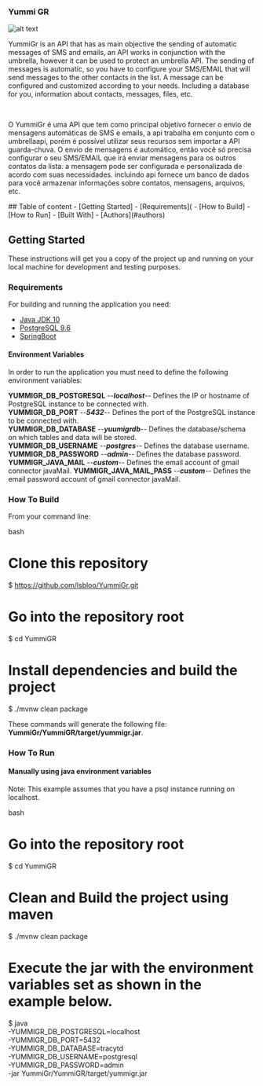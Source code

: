 <h3>Yummi GR </h3>

![alt text](https://www.pngkit.com/png/full/405-4055413_yummy-cute-donnut-omnomnom-yamiyami-yummy-pug-in.png)
<br>
<p>
  YummiGr is an API that has as main objective the sending of automatic messages of SMS and emails, an API works in conjunction with the umbrella, however it can be used to protect an umbrella API. The sending of messages is automatic, so you have to configure your SMS/EMAIL that will send messages to the other contacts in the list. A message can be configured and customized according to your needs. Including a database for you, information about contacts, messages, files, etc.
</p>
<br>
<p> 
O YummiGr é uma API que tem como principal objetivo fornecer o envio de mensagens automáticas de  SMS e emails, a api trabalha em conjunto com o umbrellaapi, porém é possível utilizar seus recursos sem importar a API guarda-chuva. O envio de mensagens é automático, então você só precisa configurar o seu SMS/EMAIL que irá enviar mensagens para os outros contatos da lista. a mensagem pode ser configurada e personalizada de acordo com suas necessidades. incluindo api fornece um banco de dados para você armazenar informações sobre contatos, mensagens, arquivos, etc.
</p>
## Table of content
- [Getting Started]
- [Requirements](
- [How to Build]
- [How to Run]
- [Built With]
- [Authors](#authors)

## Getting Started

These instructions will get you a copy of the project up and running on your local machine for development and testing purposes.

### Requirements

For building and running the application you need:

- [Java JDK 10](http://www.oracle.com/technetwork/java/javase/downloads/jdk10-downloads-4416644.html)
- [PostgreSQL 9.6](https://www.enterprisedb.com/downloads/postgres-postgresql-downloads)
- [SpringBoot](https://spring.io/)

#### Environment Variables

In order to run the application you must need to define the following environment variables:

 **YUMMIGR_DB_POSTGRESQL**         --***localhost***--      Defines the IP or hostname of PostgreSQL instance to be connected with.                                                                                                            
 **YUMMIGR_DB_PORT**          --***5432***--          Defines the port of the PostgreSQL instance to be connected with.                                                                                                                  
 **YUMMIGR_DB_DATABASE**      --***yuumigrdb***--      Defines the database/schema on which tables and data will be stored.                                                                                                         
 **YUMMIGR_DB_USERNAME**     --***postgres***--         Defines the database username.                                                                                                                                                
 **YUMMIGR_DB_PASSWORD**   --***admin***--         Defines the database password.
 <br>
 **YUMMIGR_JAVA_MAIL**     --***custom***--        Defines the email account of gmail connector javaMail.
 **YUMMIGR_JAVA_MAIL_PASS** --***custom***--   Defines the email password account of gmail connector javaMail.
 
 ### How To Build

From your command line:

bash
# Clone this repository
$ https://github.com/lsbloo/YummiGr.git

# Go into the repository root
$ cd YummiGR

# Install dependencies and build the project
$ ./mvnw clean package


These commands will generate the following file: **YummiGr/YummiGR/target/yummigr.jar**.

### How To Run

#### Manually using java environment variables
Note: This example assumes that you have a psql instance running on localhost.

bash
# Go into the repository root
$ cd YummiGR

# Clean and Build the project using maven
$ ./mvnw clean package

# Execute the jar with the environment variables set as shown in the example below.
$ java \
-YUMMIGR_DB_POSTGRESQL=localhost \
-YUMMIGR_DB_PORT=5432 \
-YUMMIGR_DB_DATABASE=tracytd \
-YUMMIGR_DB_USERNAME=postgresql \
-YUMMIGR_DB_PASSWORD=admin \
-jar YummiGr/YummiGR/target/yummigr.jar

 
 
 
